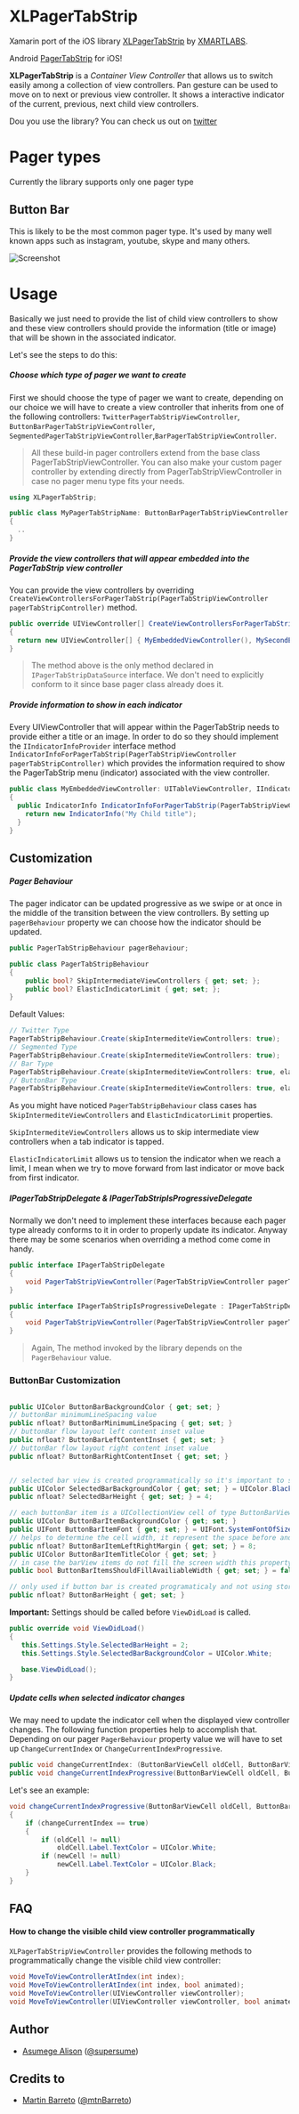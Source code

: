 # XLPagerTabStrip
Xamarin port of the iOS library [XLPagerTabStrip](https://github.com/xmartlabs/XLPagerTabStrip) by [XMARTLABS](http://xmartlabs.com/).

Android [PagerTabStrip](http://developer.android.com/reference/android/support/v4/view/PagerTabStrip.html) for iOS!

**XLPagerTabStrip** is a _Container View Controller_ that allows us to switch easily among a collection of view controllers. Pan gesture can be used to move on to next or previous view controller. It shows a interactive indicator of the current, previous, next child view controllers.

Dou you use the library? You can check us out on [twitter](https://twitter.com/supersume)

# Pager types
Currently the library supports only one pager type

## Button Bar
This is likely to be the most common pager type. It's used by many well known apps such as instagram, youtube, skype and many others.

![Screenshot](https://github.com/supersume/XLPagerTabStrip/blob/master/Simulator.png?raw=true)

# Usage
Basically we just need to provide the list of child view controllers to show and these view controllers should provide the information (title or image) that will be shown in the associated indicator.

Let's see the steps to do this:

##### Choose which type of pager we want to create

First we should choose the type of pager we want to create, depending on our choice we will have to create a view controller that inherits from one of the following controllers: `TwitterPagerTabStripViewController`, `ButtonBarPagerTabStripViewController`, `SegmentedPagerTabStripViewController`,`BarPagerTabStripViewController`.

> All these build-in pager controllers extend from the base class PagerTabStripViewController. You can also make your custom pager controller by extending directly from PagerTabStripViewController in case no pager menu type fits your needs.

```c#
using XLPagerTabStrip;

public class MyPagerTabStripName: ButtonBarPagerTabStripViewController 
{
  ..
}
```

##### Provide the view controllers that will appear embedded into the PagerTabStrip view controller

You can provide the view controllers by overriding `CreateViewControllersForPagerTabStrip(PagerTabStripViewController pagerTabStripController)` method.

```c#
public override UIViewController[] CreateViewControllersForPagerTabStrip(PagerTabStripViewController pagerTabStripViewController) 
{
  return new UIViewController[] { MyEmbeddedViewController(), MySecondEmbeddedViewController() };
}
```

> The method above is the only method declared in `IPagerTabStripDataSource` interface. We don't need to explicitly conform to it since base pager class already does it.


##### Provide information to show in each indicator

Every UIViewController that will appear within the PagerTabStrip needs to provide either a title or an image.
In order to do so they should implement the `IIndicatorInfoProvider` interface method `IndicatorInfoForPagerTabStrip(PagerTabStripViewController pagerTabStripController)`
 which provides the information required to show the PagerTabStrip menu (indicator) associated with the view controller.

```c#
public class MyEmbeddedViewController: UITableViewController, IIndicatorInfoProvider
{
  public IndicatorInfo IndicatorInfoForPagerTabStrip(PagerTabStripViewController pagerTabStripController)     {
    return new IndicatorInfo("My Child title");
  }
}
```

## Customization

##### Pager Behaviour

The pager indicator can be updated progressive as we swipe or at once in the middle of the transition between the view controllers.
By setting up `pagerBehaviour` property we can choose how the indicator should be updated.

```c#
public PagerTabStripBehaviour pagerBehaviour;
```

```c#
public class PagerTabStripBehaviour 
{
    public bool? SkipIntermediateViewControllers { get; set; };
    public bool? ElasticIndicatorLimit { get; set; };
}
```

Default Values:
```c#
// Twitter Type
PagerTabStripBehaviour.Create(skipIntermediteViewControllers: true);
// Segmented Type
PagerTabStripBehaviour.Create(skipIntermediteViewControllers: true);
// Bar Type
PagerTabStripBehaviour.Create(skipIntermediteViewControllers: true, elasticIndicatorLimit: true);
// ButtonBar Type
PagerTabStripBehaviour.Create(skipIntermediteViewControllers: true, elasticIndicatorLimit: true);
```

As you might have noticed `PagerTabStripBehaviour` class cases has `SkipIntermediteViewControllers` and `ElasticIndicatorLimit` properties.

`SkipIntermediteViewControllers` allows us to skip intermediate view controllers when a tab indicator is tapped.

`ElasticIndicatorLimit` allows us to tension the indicator when we reach a limit, I mean when we try to move forward from last indicator or move back from first indicator.

##### IPagerTabStripDelegate & IPagerTabStripIsProgressiveDelegate

Normally we don't need to implement these interfaces because each pager type already conforms to it in order to properly update its indicator. Anyway there may be some scenarios when overriding a method come come in handy.

```c#
public interface IPagerTabStripDelegate 
{
    void PagerTabStripViewController(PagerTabStripViewController pagerTabStripViewController, int fromIndex, int toIndex);
}

public interface IPagerTabStripIsProgressiveDelegate : IPagerTabStripDelegate 
{
    void PagerTabStripViewController(PagerTabStripViewController pagerTabStripViewController, int fromIndex, int toIndex, nfloat progressPercentage, bool indexWasChanged);
}
```

> Again, The method invoked by the library depends on the `PagerBehaviour` value.

### ButtonBar Customization

```c#

public UIColor ButtonBarBackgroundColor { get; set; }
// buttonBar minimumLineSpacing value
public nfloat? ButtonBarMinimumLineSpacing { get; set; }
// buttonBar flow layout left content inset value
public nfloat? ButtonBarLeftContentInset { get; set; }
// buttonBar flow layout right content inset value
public nfloat? ButtonBarRightContentInset { get; set; }


// selected bar view is created programmatically so it's important to set up the following 2 properties properly
public UIColor SelectedBarBackgroundColor { get; set; } = UIColor.Black;
public nfloat? SelectedBarHeight { get; set; } = 4;

// each buttonBar item is a UICollectionView cell of type ButtonBarViewCell
public UIColor ButtonBarItemBackgroundColor { get; set; }
public UIFont ButtonBarItemFont { get; set; } = UIFont.SystemFontOfSize(18);
// helps to determine the cell width, it represent the space before and after the title label
public nfloat? ButtonBarItemLeftRightMargin { get; set; } = 8;
public UIColor ButtonBarItemTitleColor { get; set; }
// in case the barView items do not fill the screen width this property stretch the cells to fill the screen
public bool ButtonBarItemsShouldFillAvailiableWidth { get; set; } = false;

// only used if button bar is created programaticaly and not using storyboards or nib files
public nfloat? ButtonBarHeight { get; set; }
```

**Important:** Settings should be called before `ViewDidLoad` is called.
```c#
public override void ViewDidLoad() 
{
   this.Settings.Style.SelectedBarHeight = 2;
   this.Settings.Style.SelectedBarBackgroundColor = UIColor.White;

   base.ViewDidLoad();
}
```

#####  Update cells when selected indicator changes

We may need to update the indicator cell when the displayed view controller changes. The following function properties help to accomplish that. Depending on our pager `PagerBehaviour` property value we will have to set up `ChangeCurrentIndex` or `ChangeCurrentIndexProgressive`.

```c#
public void changeCurrentIndex: (ButtonBarViewCell oldCell, ButtonBarViewCell newCell, bool animated);
public void changeCurrentIndexProgressive(ButtonBarViewCell oldCell, ButtonBarViewCell newCell, nfloat progressPercentage, bool changeCurrentIndex, bool animated);
```

Let's see an example:

```c#
void changeCurrentIndexProgressive(ButtonBarViewCell oldCell, ButtonBarViewCell newCell, nfloat progressPercentage, bool changeCurrentIndex, bool animated)
{
    if (changeCurrentIndex == true)
    {
        if (oldCell != null)
            oldCell.Label.TextColor = UIColor.White;
        if (newCell != null)
            newCell.Label.TextColor = UIColor.Black;
    }
}
```

## FAQ

#### How to change the visible child view controller programmatically

`XLPagerTabStripViewController` provides the following methods to programmatically change the visible child view controller:

```c#
void MoveToViewControllerAtIndex(int index);
void MoveToViewControllerAtIndex(int index, bool animated);
void MoveToViewController(UIViewController viewController);
void MoveToViewController(UIViewController viewController, bool animated);
```

## Author

* [Asumege Alison](https://github.com/supersume) ([@supersume](https://twitter.com/supersume))

## Credits to

* [Martin Barreto](https://github.com/mtnBarreto) ([@mtnBarreto](https://twitter.com/mtnBarreto))
